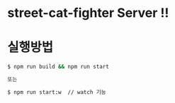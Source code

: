 # street-cat-fighter Server !!

# 실행방법

```sh
$ npm run build && npm run start

또는

$ npm run start:w  // watch 기능
```
